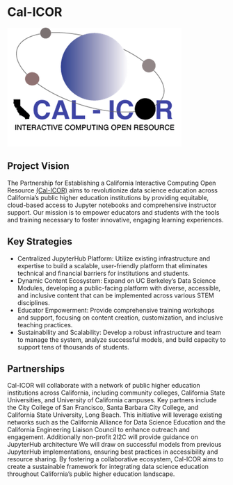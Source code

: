 # Cal-ICOR

<picture>
  <source media="(prefers-color-scheme: dark)" srcset="logo-white.png">
  <source media="(prefers-color-scheme: light)" srcset="logo-trans.png">
  <img alt="Cal-ICOR logo." src="logo-white.png">
</picture>

## Project Vision

The Partnership for Establishing a California Interactive Computing Open Resource [(Cal-ICOR)](https://cal-icor.org/) aims to revolutionize data science education across California’s public higher education institutions by providing equitable, cloud-based access to Jupyter notebooks and comprehensive instructor support. Our mission is to empower educators and students with the tools and training necessary to foster innovative, engaging learning experiences.

## Key Strategies

* Centralized JupyterHub Platform: Utilize existing infrastructure and expertise to build a scalable, user-friendly platform that eliminates technical and financial barriers for institutions and students.
* Dynamic Content Ecosystem: Expand on UC Berkeley’s Data Science Modules, developing a public-facing platform with diverse, accessible, and inclusive content that can be implemented across various STEM disciplines.
* Educator Empowerment: Provide comprehensive training workshops and support, focusing on content creation, customization, and inclusive teaching practices.
* Sustainability and Scalability: Develop a robust infrastructure and team to manage the system, analyze successful models, and build capacity to support tens of thousands of students.

## Partnerships

Cal-ICOR will collaborate with a network of public higher education institutions across California, including community colleges, California State Universities, and University of California campuses. Key partners include the City College of San Francisco, Santa Barbara City College, and California State University, Long Beach. This initiative will leverage existing networks such as the California Alliance for Data Science Education and the California Engineering Liaison Council to enhance outreach and engagement. Additionally non-profit 2I2C will provide guidance on JupyterHub architecture We will draw on successful models from previous JupyterHub implementations, ensuring best practices in accessibility and resource sharing. By fostering a collaborative ecosystem, Cal-ICOR aims to create a sustainable framework for integrating data science education throughout California’s public higher education landscape.
